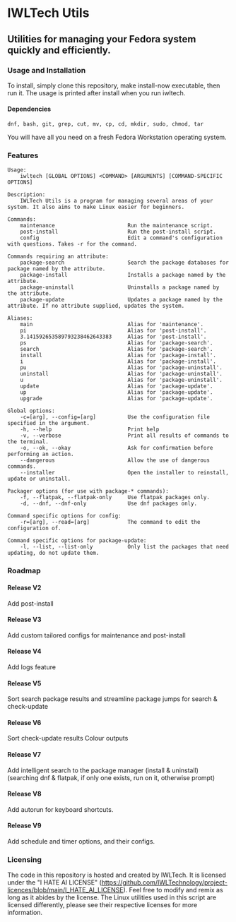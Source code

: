 # IWLTech Utils
## Utilities for managing your Fedora system quickly and efficiently.

### Usage and Installation

To install, simply clone this repository, make install-now executable, then run it. The usage is printed after install when you run iwltech.

#### Dependencies
    dnf, bash, git, grep, cut, mv, cp, cd, mkdir, sudo, chmod, tar
You will have all you need on a fresh Fedora Workstation operating system.

### Features
    Usage:
        iwltech [GLOBAL OPTIONS] <COMMAND> [ARGUMENTS] [COMMAND-SPECIFIC OPTIONS]
    
    Description:
        IWLTech Utils is a program for managing several areas of your system. It also aims to make Linux easier for beginners.
    
    Commands:
        maintenance                       Run the maintenance script.
        post-install                      Run the post-install script.
        config                            Edit a command's configuration with questions. Takes -r for the command.
        
    Commands requiring an attribute:
        package-search                    Search the package databases for package named by the attribute.
        package-install                   Installs a package named by the attribute.
        package-uninstall                 Uninstalls a package named by the attribute.
        package-update                    Updates a package named by the attribute. If no attribute supplied, updates the system.
    
    Aliases:
        main                              Alias for 'maintenance'.
        pi                                Alias for 'post-install'.
        3.141592653589793238462643383     Alias for 'post-install'.
        ps                                Alias for 'package-search'.
        search                            Alias for 'package-search'.
        install                           Alias for 'package-install'.
        i                                 Alias for 'package-install'.
        pu                                Alias for 'package-uninstall'.
        uninstall                         Alias for 'package-uninstall'.
        u                                 Alias for 'package-uninstall'.
        update                            Alias for 'package-update'.
        up                                Alias for 'package-update'.
        upgrade                           Alias for 'package-update'.
    
    Global options:
        -c=[arg], --config=[arg]          Use the configuration file specified in the argument. 
        -h, --help                        Print help
        -v, --verbose                     Print all results of commands to the terminal.
        -o, --ok, --okay                  Ask for confirmation before performing an action.
        --dangerous                       Allow the use of dangerous commands.
        --installer                       Open the installer to reinstall, update or uninstall.
        
    Packager options (for use with package-* commands):
        -f, --flatpak, --flatpak-only     Use flatpak packages only.
        -d, --dnf, --dnf-only             Use dnf packages only.
    
    Command specific options for config:
        -r=[arg], --read=[arg]            The command to edit the configuration of.
        
    Command specific options for package-update:
        -l, --list, --list-only           Only list the packages that need updating, do not update them.

### Roadmap
    
#### Release V2

Add post-install
    
#### Release V3

Add custom tailored configs for maintenance and post-install
    
#### Release V4

Add logs feature
    
#### Release V5

Sort search package results and streamline package jumps for search & check-update
    
#### Release V6

Sort check-update results
Colour outputs
    
#### Release V7

Add intelligent search to the package manager (install & uninstall) (searching dnf & flatpak, if only one exists, run on it, otherwise prompt)
    
#### Release V8

Add autorun for keyboard shortcuts.
    
#### Release V9

Add schedule and timer options, and their configs.

### Licensing

The code in this repository is hosted and created by IWLTech. It is licensed under the "I HATE AI LICENSE" (https://github.com/IWLTechnology/project-licences/blob/main/I_HATE_AI_LICENSE). Feel free to modify and remix as long as it abides by the license. The Linux utilities used in this script are licensed differently, please see their respective licenses for more information.
